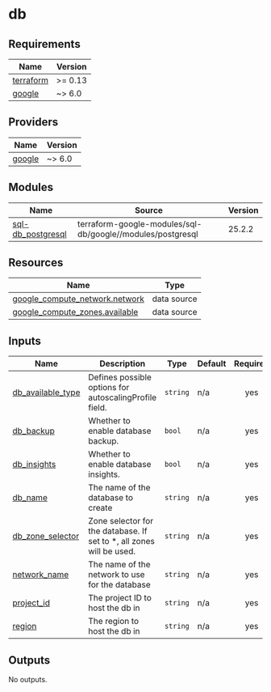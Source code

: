 # db

<!-- BEGIN_TF_DOCS -->
## Requirements

| Name | Version |
|------|---------|
| <a name="requirement_terraform"></a> [terraform](#requirement\_terraform) | >= 0.13 |
| <a name="requirement_google"></a> [google](#requirement\_google) | ~> 6.0 |

## Providers

| Name | Version |
|------|---------|
| <a name="provider_google"></a> [google](#provider\_google) | ~> 6.0 |

## Modules

| Name | Source | Version |
|------|--------|---------|
| <a name="module_sql-db_postgresql"></a> [sql-db\_postgresql](#module\_sql-db\_postgresql) | terraform-google-modules/sql-db/google//modules/postgresql | 25.2.2 |

## Resources

| Name | Type |
|------|------|
| [google_compute_network.network](https://registry.terraform.io/providers/hashicorp/google/latest/docs/data-sources/compute_network) | data source |
| [google_compute_zones.available](https://registry.terraform.io/providers/hashicorp/google/latest/docs/data-sources/compute_zones) | data source |

## Inputs

| Name | Description | Type | Default | Required |
|------|-------------|------|---------|:--------:|
| <a name="input_db_available_type"></a> [db\_available\_type](#input\_db\_available\_type) | Defines possible options for autoscalingProfile field. | `string` | n/a | yes |
| <a name="input_db_backup"></a> [db\_backup](#input\_db\_backup) | Whether to enable database backup. | `bool` | n/a | yes |
| <a name="input_db_insights"></a> [db\_insights](#input\_db\_insights) | Whether to enable database insights. | `bool` | n/a | yes |
| <a name="input_db_name"></a> [db\_name](#input\_db\_name) | The name of the database to create | `string` | n/a | yes |
| <a name="input_db_zone_selector"></a> [db\_zone\_selector](#input\_db\_zone\_selector) | Zone selector for the database. If set to *, all zones will be used. | `string` | n/a | yes |
| <a name="input_network_name"></a> [network\_name](#input\_network\_name) | The name of the network to use for the database | `string` | n/a | yes |
| <a name="input_project_id"></a> [project\_id](#input\_project\_id) | The project ID to host the db in | `string` | n/a | yes |
| <a name="input_region"></a> [region](#input\_region) | The region to host the db in | `string` | n/a | yes |

## Outputs

No outputs.
<!-- END_TF_DOCS -->
